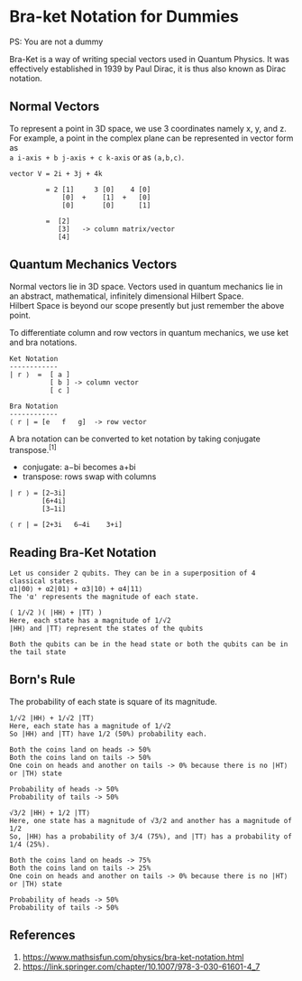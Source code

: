 # Bra-ket Notation for Dummies

PS: You are not a dummy

Bra-Ket is a way of writing special vectors used in Quantum Physics. It was effectively established in 1939 by Paul Dirac, it is thus also known as Dirac notation. 

## Normal Vectors

To represent a point in 3D space, we use 3 coordinates namely x, y, and z.   
For example, a point in the complex plane can be represented in vector form as   
`a i-axis + b j-axis + c k-axis` or as `(a,b,c)`.

```
vector V = 2i + 3j + 4k
         
         = 2 [1]     3 [0]    4 [0]
             [0]  +    [1]  +   [0]
             [0]       [0]      [1]
         
         =  [2]
            [3]   -> column matrix/vector
            [4]
``` 

## Quantum Mechanics Vectors

Normal vectors lie in 3D space. Vectors used in quantum mechanics lie in an abstract, mathematical, infinitely dimensional Hilbert Space.   
Hilbert Space is beyond our scope presently but just remember the above point.   

To differentiate column and row vectors in quantum mechanics, we use ket and bra notations.  

```
Ket Notation
------------
| r ⟩  =  [ a ]
          [ b ] -> column vector
          [ c ]

Bra Notation
------------
⟨ r | = [e   f   g]  -> row vector
```

A bra notation can be converted to ket notation by taking conjugate transpose.<sup>[1]</sup>
+ conjugate: a−bi becomes a+bi
+ transpose: rows swap with columns
```
| r ⟩ = [2−3i]
        [6+4i]
        [3−1i]

⟨ r | = [2+3i   6−4i    3+i]
```

## Reading Bra-Ket Notation

```
Let us consider 2 qubits. They can be in a superposition of 4 classical states. 
α1|00⟩ + α2|01⟩ + α3|10⟩ + α4|11⟩
The 'α' represents the magnitude of each state. 
```
```
( 1/√2 )( |HH⟩ + |TT⟩ )
Here, each state has a magnitude of 1/√2
|HH⟩ and |TT⟩ represent the states of the qubits

Both the qubits can be in the head state or both the qubits can be in the tail state
```
## Born's Rule

The probability of each state is square of its magnitude. 
```
1/√2 |HH⟩ + 1/√2 |TT⟩ 
Here, each state has a magnitude of 1/√2
So |HH⟩ and |TT⟩ have 1/2 (50%) probability each.

Both the coins land on heads -> 50%
Both the coins land on tails -> 50%
One coin on heads and another on tails -> 0% because there is no |HT⟩ or |TH⟩ state

Probability of heads -> 50%
Probability of tails -> 50%
```

```
√3/2 |HH⟩ + 1/2 |TT⟩
Here, one state has a magnitude of √3/2 and another has a magnitude of 1/2
So, |HH⟩ has a probability of 3/4 (75%), and |TT⟩ has a probability of 1/4 (25%).

Both the coins land on heads -> 75%
Both the coins land on tails -> 25%
One coin on heads and another on tails -> 0% because there is no |HT⟩ or |TH⟩ state

Probability of heads -> 50%
Probability of tails -> 50%
```

## References
1. https://www.mathsisfun.com/physics/bra-ket-notation.html
2. https://link.springer.com/chapter/10.1007/978-3-030-61601-4_7



